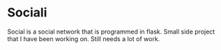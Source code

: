 # Sociali
Social is a social network that is programmed in flask. Small side project that I have been working on. Still needs a lot of work.
